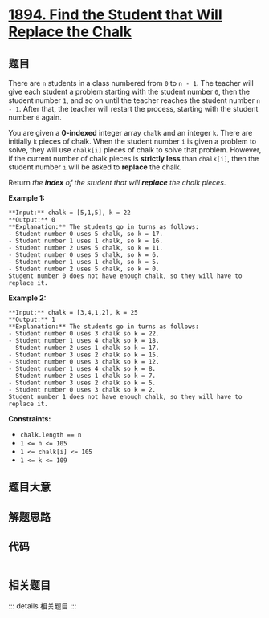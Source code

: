 # [1894. Find the Student that Will Replace the Chalk](https://leetcode.com/problems/find-the-student-that-will-replace-the-chalk)

## 题目

There are `n` students in a class numbered from `0` to `n - 1`. The teacher
will give each student a problem starting with the student number `0`, then
the student number `1`, and so on until the teacher reaches the student number
`n - 1`. After that, the teacher will restart the process, starting with the
student number `0` again.

You are given a **0-indexed** integer array `chalk` and an integer `k`. There
are initially `k` pieces of chalk. When the student number `i` is given a
problem to solve, they will use `chalk[i]` pieces of chalk to solve that
problem. However, if the current number of chalk pieces is **strictly less**
than `chalk[i]`, then the student number `i` will be asked to **replace** the
chalk.

Return _the **index** of the student that will **replace** the chalk pieces_.



**Example 1:**

    
    
    **Input:** chalk = [5,1,5], k = 22
    **Output:** 0
    **Explanation:** The students go in turns as follows:
    - Student number 0 uses 5 chalk, so k = 17.
    - Student number 1 uses 1 chalk, so k = 16.
    - Student number 2 uses 5 chalk, so k = 11.
    - Student number 0 uses 5 chalk, so k = 6.
    - Student number 1 uses 1 chalk, so k = 5.
    - Student number 2 uses 5 chalk, so k = 0.
    Student number 0 does not have enough chalk, so they will have to replace it.

**Example 2:**

    
    
    **Input:** chalk = [3,4,1,2], k = 25
    **Output:** 1
    **Explanation:** The students go in turns as follows:
    - Student number 0 uses 3 chalk so k = 22.
    - Student number 1 uses 4 chalk so k = 18.
    - Student number 2 uses 1 chalk so k = 17.
    - Student number 3 uses 2 chalk so k = 15.
    - Student number 0 uses 3 chalk so k = 12.
    - Student number 1 uses 4 chalk so k = 8.
    - Student number 2 uses 1 chalk so k = 7.
    - Student number 3 uses 2 chalk so k = 5.
    - Student number 0 uses 3 chalk so k = 2.
    Student number 1 does not have enough chalk, so they will have to replace it.
    



**Constraints:**

  * `chalk.length == n`
  * `1 <= n <= 105`
  * `1 <= chalk[i] <= 105`
  * `1 <= k <= 109`


## 题目大意

## 解题思路

## 代码

```javascript

```

## 相关题目

::: details 相关题目
:::
